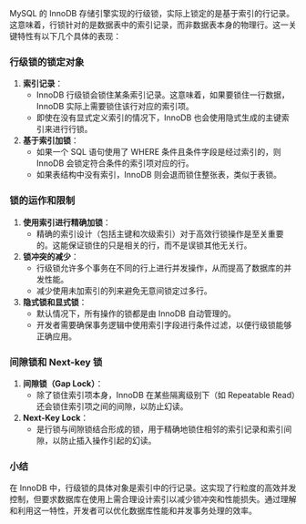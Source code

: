 MySQL 的 InnoDB 存储引擎实现的行级锁，实际上锁定的是基于索引的行记录。这意味着，行锁针对的是数据表中的索引记录，而非数据表本身的物理行。这一关键特性有以下几个具体的表现：

### 行级锁的锁定对象

1. **索引记录**：
    - InnoDB 行级锁会锁住某条索引记录。这意味着，如果要锁住一行数据，InnoDB 实际上需要锁住该行对应的索引项。
    - 即使在没有显式定义索引的情况下，InnoDB 也会使用隐式生成的主键索引来进行行锁。
2. **基于索引加锁**：
    - 如果一个 SQL 语句使用了 WHERE 条件且条件字段是经过索引的，则 InnoDB 会锁定符合条件的索引项对应的行。
    - 如果表结构中没有索引，InnoDB 则会退而锁住整张表，类似于表锁。

### 锁的运作和限制

1. **使用索引进行精确加锁**：
    - 精确的索引设计（包括主键和次级索引）对于高效行锁操作是至关重要的。这能保证锁住的只是相关的行，而不是误锁其他无关行。
2. **锁冲突的减少**：
    - 行级锁允许多个事务在不同的行上进行并发操作，从而提高了数据库的并发性能。
    - 减少使用未加索引的列来避免无意间锁定过多行。
3. **隐式锁和显式锁**：
    - 默认情况下，所有操作的锁都是由 InnoDB 自动管理的。
    - 开发者需要确保事务逻辑中使用索引字段进行条件过滤，以便行级锁能够正确应用。

### 间隙锁和 Next-key 锁

1. **间隙锁（Gap Lock）**：
    - 除了锁住索引项本身，InnoDB 在某些隔离级别下（如 Repeatable Read）还会锁住索引项之间的间隙，以防止幻读。
2. **Next-Key Lock**：
    - 是行锁与间隙锁结合形成的锁，用于精确地锁住相邻的索引记录和索引间隙，以防止插入操作引起的幻读。

### 小结

在 InnoDB 中，行级锁的具体对象是索引中的行记录。这实现了行粒度的高效并发控制，但要求数据库在使用上需合理设计索引以减少锁冲突和性能损失。通过理解和利用这一特性，开发者可以优化数据库性能和并发事务处理的效率。
